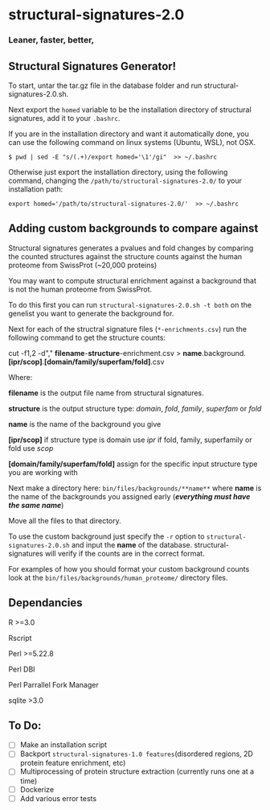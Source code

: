 # structural-signatures-2.0
### Leaner, faster, better,

## Structural Signatures Generator!

To start, untar the tar.gz file in the database folder and run structural-signatures-2.0.sh.

Next export the `homed` variable to be the installation directory of structural signatures, add it to your `.bashrc`. 

If you are in the installation directory and want it automatically done, you can use the following command on linux systems (Ubuntu, WSL), not OSX. 

`$ pwd | sed -E "s/(.+)/export homed='\1'/gi"  >> ~/.bashrc`

Otherwise just export the installation directory, using the following command, changing the `/path/to/structural-signatures-2.0/` to your installation path: 

`export homed='/path/to/structural-signatures-2.0/'  >> ~/.bashrc`

## Adding custom backgrounds to compare against 

Structural signatures generates a pvalues and fold changes by comparing the counted structures against the structure counts against the human proteome from SwissProt (~20,000 proteins)

You may want to compute structural enrichment against a background that is not the human proteome from SwissProt. 

To do this first you can run `structural-signatures-2.0.sh -t both` on the genelist you want to generate the background for. 

Next for each of the structral signature files (`*-enrichments.csv`) run the following command to get the structure counts: 

cut -f1,2 -d"," **filename**-**structure**-enrichment.csv > **name**.background.**[ipr/scop]**.**[domain/family/superfam/fold]**.csv

Where:

**filename** is the output file name from structural signatures. 

**structure** is the output structure type: *domain*, *fold*, *family*, *superfam* or *fold*

**name** is the name of the background you give 

**[ipr/scop]** if structure type is domain use *ipr* if fold, family, superfamily or fold use *scop* 

**[domain/family/superfam/fold]** assign for the specific input structure type you are working with 

Next make a directory here: `bin/files/backgrounds/**name**`  where **name** is the name of the backgrounds you assigned early (___everything must have the same name___)

Move all the files to that directory. 

To use the custom background just specify the `-r` option to `structural-signatures-2.0.sh` and input the **name** of the database. structural-signatures will verify if the counts are in the correct format. 

For examples of how you should format your custom background counts look at the `bin/files/backgrounds/human_proteome/` directory files. 


## Dependancies
R >=3.0

Rscript

Perl >=5.22.8

Perl DBI

Perl Parrallel Fork Manager

sqlite >3.0

## To Do: 
- [ ] Make an installation script 
- [ ] Backport `structural-signatures-1.0 features`(disordered regions, 2D protein feature enrichment, etc)
- [ ] Multiprocessing of protein structure extraction (currently runs one at a time) 
- [ ] Dockerize 
- [ ] Add various error tests 
